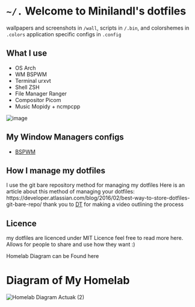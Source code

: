 <h1> <code>~/.</code> Welcome to Minilandl's dotfiles</h1>

<p align="left"> wallpapers and screenshots in <code>/wall</code>, scripts in <code>/.bin</code>, and colorshemes in <code>.colors</code> application specific configs in <code>.config</code></p>

<h2> What I use </h2>
<ul>
   <li>OS Arch</li>
  <li>WM BSPWM</li>
  <li>Terminal urxvt</li>
  <li>Shell ZSH</li>
  <li>File Manager Ranger</li>
  <li>Compositor Picom</li>
  <li>Music Mopidy + ncmpcpp</li>
</ul> 

![image](https://user-images.githubusercontent.com/47686364/111281759-41055c80-8678-11eb-8abe-9d351b864680.png)

<h2> My Window Managers configs</h1>
<ul>
  <li><a href="https://github.com/minilandl/dotfiles/blob/master/.config/bspwm/README.md">BSPWM</a></li>
</ul> 

<h2>How I manage my dotfiles</h2>
<p align="left"> I use the git bare repository method for managing my dotfiles  Here is an article about this method of managing your dotfiles: https://developer.atlassian.com/blog/2016/02/best-way-to-store-dotfiles-git-bare-repo/ thank you to <a href="https://gitlab.com/dwt1/dotfiles/-/tree/master#license">DT</a> for making a video outlining the process</p>

<h2>Licence</h2>
 <p>my dotfiles are licenced under MIT Licence feel free to read more here. Allows for people to share and use how they want :)</p>

Homelab Diagram can be Found here 

<h1> Diagram of My Homelab</h1>

![Homelab Diagram Actuak (2)](https://github.com/minilandl/dotfiles/assets/47686364/87b56bbf-c3a5-43db-b2c5-4cde8283bd71)

